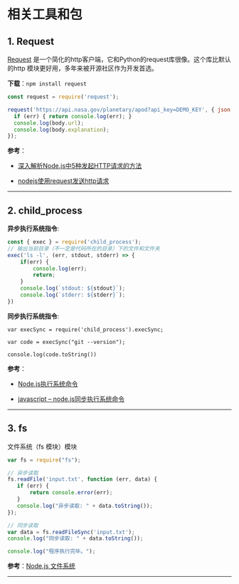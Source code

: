 # 相关工具和包

## 1. Request

[Request](https://github.com/request/request) 是一个简化的http客户端，它和Python的request库很像。这个库比默认的http 模块更好用，多年来被开源社区作为开发首选。

**下载**：`npm install request`

```js
const request = require('request');

request('https://api.nasa.gov/planetary/apod?api_key=DEMO_KEY', { json: true }, (err, res, body) => {
  if (err) { return console.log(err); }
  console.log(body.url);
  console.log(body.explanation);
});
```

**参考**：

- [深入解析Node.js中5种发起HTTP请求的方法](https://segmentfault.com/a/1190000010698468)

- [nodejs使用request发送http请求](https://blog.csdn.net/dreamer2020/article/details/52074516)

---

## 2. child_process

**异步执行系统指令**:

```js
const { exec } = require('child_process');
// 输出当前目录（不一定是代码所在的目录）下的文件和文件夹
exec('ls -l', (err, stdout, stderr) => {
    if(err) {
        console.log(err);
        return;
    }
    console.log(`stdout: ${stdout}`);
    console.log(`stderr: ${stderr}`);
})
```

**同步执行系统指令**:

```shell
var execSync = require('child_process').execSync;

var code = execSync("git --version");

console.log(code.toString())
```

**参考**：

- [Node.js执行系统命令](https://juejin.im/post/5b07eb1c5188254e28710d80)

- [javascript – node.js同步执行系统命令](https://codeday.me/bug/20170531/19091.html)

---

## 3. fs

文件系统（fs 模块）模块

```js
var fs = require("fs");

// 异步读取
fs.readFile('input.txt', function (err, data) {
   if (err) {
       return console.error(err);
   }
   console.log("异步读取: " + data.toString());
});

// 同步读取
var data = fs.readFileSync('input.txt');
console.log("同步读取: " + data.toString());

console.log("程序执行完毕。");
```

**参考**：[Node.js 文件系统](http://www.runoob.com/nodejs/nodejs-fs.html)

---